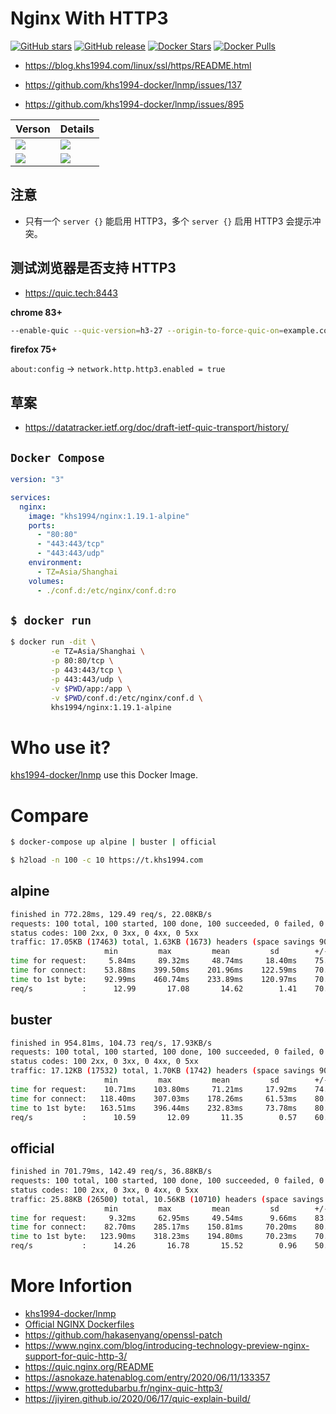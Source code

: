 # Nginx With HTTP3

[![GitHub stars](https://img.shields.io/github/stars/khs1994-docker/nginx.svg?style=social&label=Stars)](https://github.com/khs1994-docker/nginx)  [![GitHub release](https://img.shields.io/github/release/khs1994-docker/nginx.svg)](https://github.com/khs1994-docker/nginx/releases) [![Docker Stars](https://img.shields.io/docker/stars/khs1994/nginx.svg)](https://hub.docker.com/r/khs1994/nginx/) [![Docker Pulls](https://img.shields.io/docker/pulls/khs1994/nginx.svg)](https://hub.docker.com/r/khs1994/nginx/)

* https://blog.khs1994.com/linux/ssl/https/README.html

* https://github.com/khs1994-docker/lnmp/issues/137
* https://github.com/khs1994-docker/lnmp/issues/895

| Verson     | Details     |
| :------------- | :------------- |
| [![](https://images.microbadger.com/badges/version/khs1994/nginx:1.19.1-alpine.svg)](https://microbadger.com/images/khs1994/nginx:1.19.1-alpine "Get your own version badge on microbadger.com") | [![](https://images.microbadger.com/badges/image/khs1994/nginx:1.19.1-alpine.svg)](https://microbadger.com/images/khs1994/nginx:1.19.1-alpine "Get your own image badge on microbadger.com") |
| [![](https://images.microbadger.com/badges/version/khs1994/nginx:1.19.1-buster.svg)](https://microbadger.com/images/khs1994/nginx:1.19.1-buster "Get your own version badge on microbadger.com") | [![](https://images.microbadger.com/badges/image/khs1994/nginx:1.19.1-buster.svg)](https://microbadger.com/images/khs1994/nginx:1.19.1-buster "Get your own image badge on microbadger.com") |

## 注意

* 只有一个 `server {}` 能启用 HTTP3，多个 `server {}` 启用 HTTP3 会提示冲突。

## 测试浏览器是否支持 HTTP3

* https://quic.tech:8443

**chrome 83+**

```bash
--enable-quic --quic-version=h3-27 --origin-to-force-quic-on=example.com:443
```

**firefox 75+**

`about:config` -> `network.http.http3.enabled = true`

## 草案

* https://datatracker.ietf.org/doc/draft-ietf-quic-transport/history/

## `Docker Compose`

```yaml
version: "3"

services:
  nginx:
    image: "khs1994/nginx:1.19.1-alpine"
    ports:
      - "80:80"
      - "443:443/tcp"
      - "443:443/udp"
    environment:
      - TZ=Asia/Shanghai
    volumes:
      - ./conf.d:/etc/nginx/conf.d:ro
```

## `$ docker run`

```bash
$ docker run -dit \
         -e TZ=Asia/Shanghai \
         -p 80:80/tcp \
         -p 443:443/tcp \
         -p 443:443/udp \
         -v $PWD/app:/app \
         -v $PWD/conf.d:/etc/nginx/conf.d \
         khs1994/nginx:1.19.1-alpine
```

# Who use it?

[khs1994-docker/lnmp](https://github.com/khs1994-docker/lnmp) use this Docker Image.

# Compare

```bash
$ docker-compose up alpine | buster | official

$ h2load -n 100 -c 10 https://t.khs1994.com
```

## alpine

```bash
finished in 772.28ms, 129.49 req/s, 22.08KB/s
requests: 100 total, 100 started, 100 done, 100 succeeded, 0 failed, 0 errored, 0 timeout
status codes: 100 2xx, 0 3xx, 0 4xx, 0 5xx
traffic: 17.05KB (17463) total, 1.63KB (1673) headers (space savings 90.49%), 13.18KB (13500) data
                     min         max         mean         sd        +/- sd
time for request:     5.84ms     89.32ms     48.74ms     18.40ms    75.00%
time for connect:    53.88ms    399.50ms    201.96ms    122.59ms    70.00%
time to 1st byte:    92.99ms    460.74ms    233.89ms    120.97ms    70.00%
req/s           :      12.99       17.08       14.62        1.41    70.00%
```

## buster

```bash
finished in 954.81ms, 104.73 req/s, 17.93KB/s
requests: 100 total, 100 started, 100 done, 100 succeeded, 0 failed, 0 errored, 0 timeout
status codes: 100 2xx, 0 3xx, 0 4xx, 0 5xx
traffic: 17.12KB (17532) total, 1.70KB (1742) headers (space savings 90.10%), 13.18KB (13500) data
                     min         max         mean         sd        +/- sd
time for request:    10.71ms    103.80ms     71.21ms     17.92ms    74.00%
time for connect:   118.40ms    307.03ms    178.26ms     61.53ms    80.00%
time to 1st byte:   163.51ms    396.44ms    232.83ms     73.78ms    80.00%
req/s           :      10.59       12.09       11.35        0.57    60.00%
```

## official

```bash
finished in 701.79ms, 142.49 req/s, 36.88KB/s
requests: 100 total, 100 started, 100 done, 100 succeeded, 0 failed, 0 errored, 0 timeout
status codes: 100 2xx, 0 3xx, 0 4xx, 0 5xx
traffic: 25.88KB (26500) total, 10.56KB (10710) headers (space savings 39.15%), 13.18KB (13500) data
                     min         max         mean         sd        +/- sd
time for request:     9.32ms     62.95ms     49.54ms      9.66ms    83.00%
time for connect:    82.70ms    285.17ms    150.81ms     70.20ms    80.00%
time to 1st byte:   123.90ms    318.23ms    194.80ms     70.23ms    70.00%
req/s           :      14.26       16.78       15.52        0.96    50.00%
```

# More Infortion

* [khs1994-docker/lnmp](https://github.com/khs1994-docker/lnmp)
* [Official NGINX Dockerfiles](https://github.com/nginxinc/docker-nginx)
* https://github.com/hakasenyang/openssl-patch
* https://www.nginx.com/blog/introducing-technology-preview-nginx-support-for-quic-http-3/
* https://quic.nginx.org/README
* https://asnokaze.hatenablog.com/entry/2020/06/11/133357
* https://www.grottedubarbu.fr/nginx-quic-http3/
* https://jiyiren.github.io/2020/06/17/quic-explain-build/

